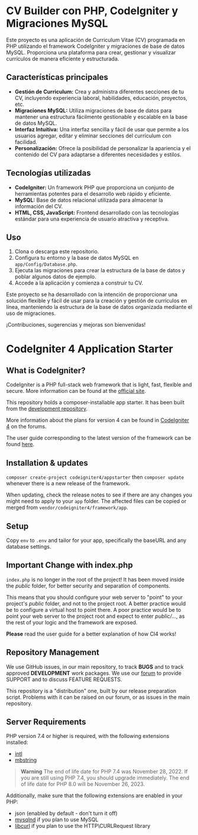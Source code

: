 # CV Builder con PHP, CodeIgniter y Migraciones MySQL

Este proyecto es una aplicación de Curriculum Vitae (CV) programada en PHP utilizando el framework CodeIgniter y migraciones de base de datos MySQL. Proporciona una plataforma para crear, gestionar y visualizar currículos de manera eficiente y estructurada.

## Características principales

- **Gestión de Curriculum:** Crea y administra diferentes secciones de tu CV, incluyendo experiencia laboral, habilidades, educación, proyectos, etc.
- **Migraciones MySQL:** Utiliza migraciones de base de datos para mantener una estructura fácilmente gestionable y escalable en la base de datos MySQL.
- **Interfaz Intuitiva:** Una interfaz sencilla y fácil de usar que permite a los usuarios agregar, editar y eliminar secciones del currículum con facilidad.
- **Personalización:** Ofrece la posibilidad de personalizar la apariencia y el contenido del CV para adaptarse a diferentes necesidades y estilos.

## Tecnologías utilizadas

- **CodeIgniter:** Un framework PHP que proporciona un conjunto de herramientas potentes para el desarrollo web rápido y eficiente.
- **MySQL:** Base de datos relacional utilizada para almacenar la información del CV.
- **HTML, CSS, JavaScript:** Frontend desarrollado con las tecnologías estándar para una experiencia de usuario atractiva y receptiva.

## Uso

1. Clona o descarga este repositorio.
2. Configura tu entorno y la base de datos MySQL en `app/Config/Database.php`.
3. Ejecuta las migraciones para crear la estructura de la base de datos y poblar algunos datos de ejemplo.
4. Accede a la aplicación y comienza a construir tu CV.

Este proyecto se ha desarrollado con la intención de proporcionar una solución flexible y fácil de usar para la creación y gestión de currículos en línea, manteniendo la estructura de la base de datos organizada mediante el uso de migraciones.

¡Contribuciones, sugerencias y mejoras son bienvenidas!

# CodeIgniter 4 Application Starter

## What is CodeIgniter?

CodeIgniter is a PHP full-stack web framework that is light, fast, flexible and secure.
More information can be found at the [official site](https://codeigniter.com).

This repository holds a composer-installable app starter.
It has been built from the
[development repository](https://github.com/codeigniter4/CodeIgniter4).

More information about the plans for version 4 can be found in [CodeIgniter 4](https://forum.codeigniter.com/forumdisplay.php?fid=28) on the forums.

The user guide corresponding to the latest version of the framework can be found
[here](https://codeigniter4.github.io/userguide/).

## Installation & updates

`composer create-project codeigniter4/appstarter` then `composer update` whenever
there is a new release of the framework.

When updating, check the release notes to see if there are any changes you might need to apply
to your `app` folder. The affected files can be copied or merged from
`vendor/codeigniter4/framework/app`.

## Setup

Copy `env` to `.env` and tailor for your app, specifically the baseURL
and any database settings.

## Important Change with index.php

`index.php` is no longer in the root of the project! It has been moved inside the *public* folder,
for better security and separation of components.

This means that you should configure your web server to "point" to your project's *public* folder, and
not to the project root. A better practice would be to configure a virtual host to point there. A poor practice would be to point your web server to the project root and expect to enter *public/...*, as the rest of your logic and the
framework are exposed.

**Please** read the user guide for a better explanation of how CI4 works!

## Repository Management

We use GitHub issues, in our main repository, to track **BUGS** and to track approved **DEVELOPMENT** work packages.
We use our [forum](http://forum.codeigniter.com) to provide SUPPORT and to discuss
FEATURE REQUESTS.

This repository is a "distribution" one, built by our release preparation script.
Problems with it can be raised on our forum, or as issues in the main repository.

## Server Requirements

PHP version 7.4 or higher is required, with the following extensions installed:

- [intl](http://php.net/manual/en/intl.requirements.php)
- [mbstring](http://php.net/manual/en/mbstring.installation.php)

> **Warning**
> The end of life date for PHP 7.4 was November 28, 2022. If you are
> still using PHP 7.4, you should upgrade immediately. The end of life date
> for PHP 8.0 will be November 26, 2023.

Additionally, make sure that the following extensions are enabled in your PHP:

- json (enabled by default - don't turn it off)
- [mysqlnd](http://php.net/manual/en/mysqlnd.install.php) if you plan to use MySQL
- [libcurl](http://php.net/manual/en/curl.requirements.php) if you plan to use the HTTP\CURLRequest library
